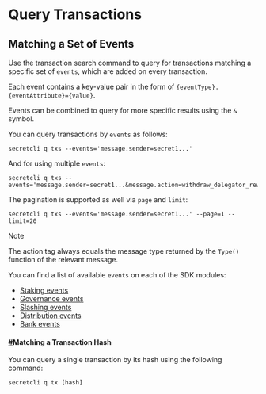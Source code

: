 # Query Transactions

## Matching a Set of Events <a href="#matching-a-set-of-events" id="matching-a-set-of-events"></a>

Use the transaction search command to query for transactions matching a specific set of `events`, which are added on every transaction.

Each event contains a key-value pair in the form of `{eventType}.{eventAttribute}={value}`.

Events can be combined to query for more specific results using the `&` symbol.

You can query transactions by `events` as follows:

```
secretcli q txs --events='message.sender=secret1...'
```

And for using multiple `events`:

```
secretcli q txs --events='message.sender=secret1...&message.action=withdraw_delegator_reward'
```

The pagination is supported as well via `page` and `limit`:

```
secretcli q txs --events='message.sender=secret1...' --page=1 --limit=20
```

Note

The action tag always equals the message type returned by the `Type()` function of the relevant message.

You can find a list of available `events` on each of the SDK modules:

* [Staking events](https://github.com/cosmos/cosmos-sdk/blob/master/x/staking/spec/07\_events.md)
* [Governance events](https://github.com/cosmos/cosmos-sdk/blob/master/x/gov/spec/04\_events.md)
* [Slashing events](https://github.com/cosmos/cosmos-sdk/blob/master/x/slashing/spec/06\_events.md)
* [Distribution events](https://github.com/cosmos/cosmos-sdk/blob/master/x/distribution/spec/06\_events.md)
* [Bank events](https://github.com/cosmos/cosmos-sdk/blob/master/x/bank/spec/04\_events.md)

#### [#](https://docs.scrt.network/cli/secretcli.html#matching-a-transaction-hash)Matching a Transaction Hash <a href="#matching-a-transaction-hash" id="matching-a-transaction-hash"></a>

You can query a single transaction by its hash using the following command:

```
secretcli q tx [hash]
```
